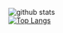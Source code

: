 ![github stats](https://github-readme-stats.vercel.app/api?username=Senpai-10&count_private=true&show_icons=true&theme=dark)
<br>
[![Top Langs](https://github-readme-stats.vercel.app/api/top-langs/?username=Senpai-10&langs_count=8&layout=compact)](https://github.com/Senpai-10/)

